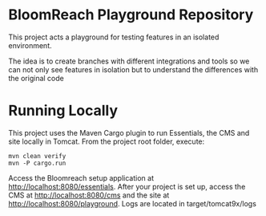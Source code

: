 BloomReach Playground Repository
==============================

This project acts a playground for testing features in an isolated environment.

The idea is to create branches with different integrations and tools so we can not only see features in isolation but to 
understand the differences with the original code


Running Locally
===============

This project uses the Maven Cargo plugin to run Essentials, the CMS and site locally in Tomcat.
From the project root folder, execute:

    mvn clean verify
    mvn -P cargo.run

Access the Bloomreach setup application at <http://localhost:8080/essentials>.
After your project is set up, access the CMS at <http://localhost:8080/cms> and the site at <http://localhost:8080/playground>.
Logs are located in target/tomcat9x/logs


